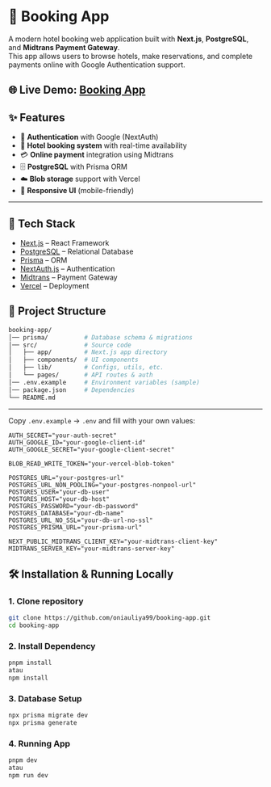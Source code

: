 # 🏨 Booking App
A modern hotel booking web application built with **Next.js**, **PostgreSQL**, and **Midtrans Payment Gateway**.  
This app allows users to browse hotels, make reservations, and complete payments online with Google Authentication support.  

🌐 **Live Demo:** [Booking App](https://booking-hotel-flame.vercel.app/)
---

## ✨ Features
- 🔑 **Authentication** with Google (NextAuth)
- 🏨 **Hotel booking system** with real-time availability
- 💳 **Online payment** integration using Midtrans
- 🗄️ **PostgreSQL** with Prisma ORM
- ☁️ **Blob storage** support with Vercel
- 📱 **Responsive UI** (mobile-friendly)

---
## 🚀 Tech Stack
- [Next.js](https://nextjs.org/) – React Framework
- [PostgreSQL](https://www.postgresql.org/) – Relational Database
- [Prisma](https://www.prisma.io/) – ORM
- [NextAuth.js](https://next-auth.js.org/) – Authentication
- [Midtrans](https://midtrans.com/) – Payment Gateway
- [Vercel](https://vercel.com/) – Deployment

## 📂 Project Structure
```bash
booking-app/
│── prisma/          # Database schema & migrations
│── src/             # Source code
│   ├── app/         # Next.js app directory
│   ├── components/  # UI components
│   ├── lib/         # Configs, utils, etc.
│   └── pages/       # API routes & auth
│── .env.example     # Environment variables (sample)
│── package.json     # Dependencies
└── README.md
```
---
Copy `.env.example` → `.env` and fill with your own values:

```env
AUTH_SECRET="your-auth-secret"
AUTH_GOOGLE_ID="your-google-client-id"
AUTH_GOOGLE_SECRET="your-google-client-secret"

BLOB_READ_WRITE_TOKEN="your-vercel-blob-token"

POSTGRES_URL="your-postgres-url"
POSTGRES_URL_NON_POOLING="your-postgres-nonpool-url"
POSTGRES_USER="your-db-user"
POSTGRES_HOST="your-db-host"
POSTGRES_PASSWORD="your-db-password"
POSTGRES_DATABASE="your-db-name"
POSTGRES_URL_NO_SSL="your-db-url-no-ssl"
POSTGRES_PRISMA_URL="your-prisma-url"

NEXT_PUBLIC_MIDTRANS_CLIENT_KEY="your-midtrans-client-key"
MIDTRANS_SERVER_KEY="your-midtrans-server-key"
```
## 🛠️ Installation & Running Locally
### 1. Clone repository
```bash
git clone https://github.com/oniauliya99/booking-app.git
cd booking-app
```

### 2. Install Dependency
```bash
pnpm install
atau
npm install
```
### 3. Database Setup
```bash
npx prisma migrate dev
npx prisma generate
```

### 4. Running App
```bash
pnpm dev
atau
npm run dev
```

